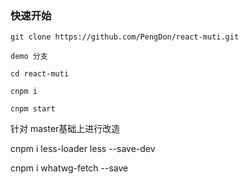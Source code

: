 
### 快速开始

```
git clone https://github.com/PengDon/react-muti.git

demo 分支

cd react-muti

cnpm i

cnpm start
```

针对 master基础上进行改造

cnpm i less-loader less --save-dev

cnpm i whatwg-fetch --save



